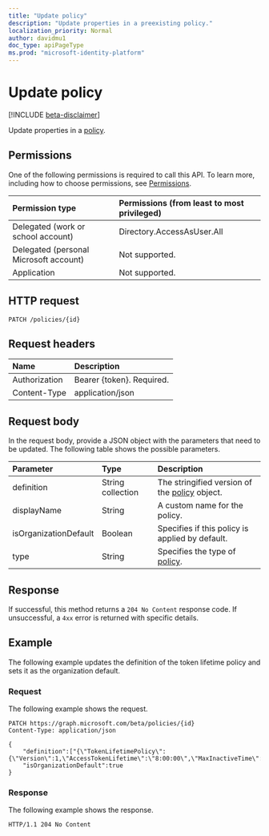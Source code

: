 ```yaml
---
title: "Update policy"
description: "Update properties in a preexisting policy."
localization_priority: Normal
author: davidmu1
doc_type: apiPageType
ms.prod: "microsoft-identity-platform"
---
```


# Update policy

[!INCLUDE [beta-disclaimer](../../includes/beta-disclaimer.md)]

Update properties in a [policy](../resources/policy.md).

## Permissions
One of the following permissions is required to call this API. To learn more, including how to choose permissions, see [Permissions](/graph/permissions-reference).

|Permission type      | Permissions (from least to most privileged)              |
|:--------------------|:---------------------------------------------------------|
|Delegated (work or school account) | Directory.AccessAsUser.All    |
|Delegated (personal Microsoft account) | Not supported.    |
|Application | Not supported. |

## HTTP request
<!-- { "blockType": "ignored" } -->
```http
PATCH /policies/{id}
```
## Request headers
| Name | Description |
|:---- |:----------- |
| Authorization  | Bearer {token}. Required. |
| Content-Type | application/json |

## Request body
In the request body, provide a JSON object with the parameters that need to be updated. The following table shows the possible parameters.

| Parameter	   | Type	|Description|
|:---------------|:--------|:----------|
|definition|String collection|The stringified version of the [policy](../resources/policy.md) object.|
|displayName|String|A custom name for the policy.|
|isOrganizationDefault|Boolean|Specifies if this policy is applied by default.|
|type|String|Specifies the type of [policy](../resources/policy.md).|

## Response

If successful, this method returns a `204 No Content` response code. If unsuccessful, a `4xx` error is returned with specific details.

## Example
The following example updates the definition of the token lifetime policy and sets it as the organization default.

### Request
The following example shows the request.

<!-- {
  "blockType": "request",
  "name": "update_policy"
}-->
```http
PATCH https://graph.microsoft.com/beta/policies/{id}
Content-Type: application/json

{
	"definition":["{\"TokenLifetimePolicy\":{\"Version\":1,\"AccessTokenLifetime\":\"8:00:00\",\"MaxInactiveTime\":\"20:00:00\"}}"],
	"isOrganizationDefault":true
}
```

### Response
The following example shows the response. 

<!-- {
  "blockType": "response",
  "truncated": true,
  "odata.type": "microsoft.graphy.policy"
} -->
```http
HTTP/1.1 204 No Content
```

<!-- uuid: 8fcb5dbc-d5aa-4681-8e31-b001d5168d79
2015-10-25 14:57:30 UTC -->
<!--
{
  "type": "#page.annotation",
  "description": "message: updateReply",
  "keywords": "",
  "section": "documentation",
  "tocPath": "",
  "suppressions": []
}
-->